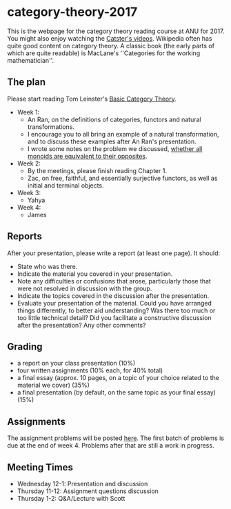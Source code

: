 # category-theory-2017

This is the webpage for the category theory reading course at ANU for 2017. You might also enjoy watching the [Catster's videos](https://www.youtube.com/user/TheCatsters). Wikipedia often has quite good content on category theory. A classic book (the early parts of which are quite readable) is MacLane's ''Categories for the working mathematician''.

The plan
---
Please start reading Tom Leinster's [Basic Category Theory](https://arxiv.org/pdf/1612.09375.pdf).

* Week 1:
    * An Ran, on the definitions of categories, functors and natural transformations.
    * I encourage you to all bring an example of a natural transformation, and to discuss these examples after An Ran's presentation.
    * I wrote some notes on the problem we discussed, [whether all monoids are equivalent to their opposites](week1/monoids.md).
* Week 2:
    * By the meetings, please finish reading Chapter 1.
    * Zac, on free, faithful, and essentially surjective functors, as well as initial and terminal objects.
* Week 3:
    * Yahya
* Week 4:
    * James

Reports
---
After your presentation, please write a report (at least one page). It should:
* State who was there.
* Indicate the material you covered in your presentation.
* Note any difficulties or confusions that arose, particularly those that were not resolved in discussion with the group.
* Indicate the topics covered in the discussion after the presentation.
* Evaluate your presentation of the material. Could you have arranged things differently, to better aid understanding? Was there too much or too little technical detail? Did you facilitate a constructive discussion after the presentation? Any other comments?

Grading
---
* a report on your class presentation (10%)
* four written assignments (10% each, for 40% total)
* a final essay (approx. 10 pages, on a topic of your choice related to the material we cover) (35%)
* a final presentation (by default, on the same topic as your final essay) (15%)

Assignments
---
The assignment problems will be posted [here](https://github.com/semorrison/category-theory-2017/blob/master/Assignments.pdf). 
The first batch of problems is due at the end of week 4. Problems after that are still a work in progress.

Meeting Times
---
* Wednesday 12-1: Presentation and discussion
* Thursday 11-12: Assignment questions discussion
* Thursday 1-2: Q&A/Lecture with Scott
